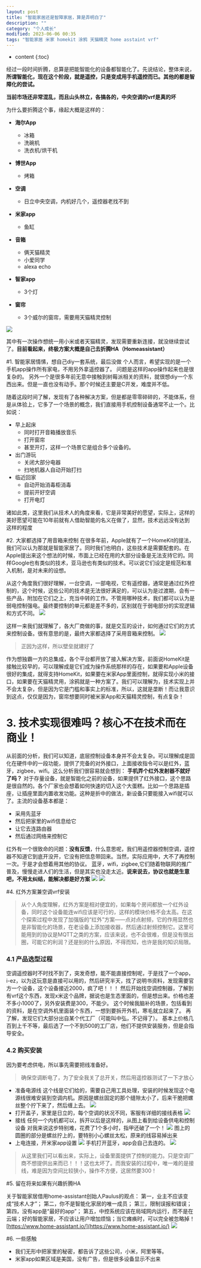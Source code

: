 ```yaml
---
layout: post
title: "智能家居还是智障家居，算是弄明白了"
description: ""
category: "个人成长"
modified: 2023-06-06 00:35
tags: "智能家居 米家 homekit 涂鸦 天猫精灵 home asstaint vrf"
---
```

* content
{:toc}

经过一段时间折腾，总算是把能智能化的设备都智能化了。先说结论，整体来说，**所谓智能化，现在这个阶段，就是遥控，只是变成用手机遥控而已。其他的都是智障化的尝试。**

**当前市场还非常混乱，而且山头林立，各搞各的，中央空调的vrf是真的坏**

为什么要折腾这个事，缘起大概是这样的：
* **海尔App**
    * 冰箱
    * 洗碗机
    * 洗衣机/烘干机
* **博世App**    
    * 烤箱
* **空调**
    * 日立中央空调，内机好几个，遥控器老找不到

* **米家app**
    * 鱼缸
    
* **音箱**
    * 俩天猫精灵
    * 小爱同学
    * alexa echo

 * **智家app**
    * 3个灯

* **窗帘**
    * 3个威尔的窗帘，需要用天猫精灵控制

![](../../images/2023-06-26-22-24-41.png)

其中有一次操作想统一用小米或者天猫精灵，发现需要重新连接，就没继续尝试了。**目前看起来，终极方案大概是自己去折腾HA（Homeassistant）**

<!-- more -->
#1. 智能家居情愫，想自己diy一套系统，最后没做
个人而言，希望实现的是一个手机app操作所有家电，不用另外拿遥控器了。
问题是这样的app操作起来也是很复杂的。
另外一个是很多年前无意中接触到树莓派相关的资料，就很想diy一个东西出来。但是一直也没有动手。那个时候还主要是C开发，难度并不低。

随着这段时间了解，发现有了各种解决方案，但是都是零零碎碎的，不能体系，但是从体验上，它多了一个场景的概念，我们直接用手机控制设备通常不止一个。比如说：
* 早上起床
    * 同时打开音箱播放音乐
    * 打开窗帘
    * 甚至开灯，这样一个场景它是组合多个设备的。
* 出门游玩
    * 关闭大部分电器
    * 扫地机器人自动开始打扫
* 临近回家
    * 自动开始消毒柜消毒
    * 提前开好空调
    * 打开电灯

诸如此类，这里我们从技术人的角度来看，它是非常美好的愿望，实际上，这样的美好愿望可能在10年前就有人借助智能的名义在做了，显然，技术远远没有达到这样的程度

#2. 大家都选择了用音箱来控制
在很多年前，Apple就有了一个HomeKit的提法，我们可以认为那就是智能家居了。同时我们也明白，这些技术是需要配套的。在Apple提出来这个想法的时候，市面上已经在用的大部分设备是无法支持它的。同样Google也有类似的技术，亚马逊也有类似的技术。可以说它们设定是规范和准入机制，是对未来的设想。

从这个角度我们很好理解，一台空调，一部电视，它有遥控器，通常是通过红外控制的，这个时候，这些公司的技术是无法很好满足的，可以认为是过渡期，会有一些产品，附加在它们之上，充当中转的工作。不管用哪种技术，我们都可以认为是弱电控制强电。最终要控制的单元都是差不多的，区别就在于弱电部分的实现逻辑和方式不同。
![](../../images/2023-06-26-22-43-38.png)

这样一来我们就理解了，各大厂商做的事，就是交互的设计，如何通过它们的方式来控制设备。很有意思的是，最终大家都选择了采用音箱来控制。
![](../../images/2023-06-26-22-45-46.png)

> 正因为这样，所以壁垒就建好了

作为想独霸一方的总集成，各个平台都开放了接入解决方案，前面说HomeKit是接触比较早的，可以理解成是它们成为操作系统那样的存在，如果要和Apple设备很好的集成，就得支持HomeKit，如果要在米家App里面控制，就得实现小米的接口，如果要在天猫精灵用，涂鸦就是一种方案了。我们可以理解为，技术实现上并不会太复杂，但是因为它是门槛和事实上的标准，所以，这就是垄断！而让我意识到这点，仅仅是因为，窗帘想要同时被米家App和天猫精灵控制，有点复杂！

# 3. 技术实现很难吗？核心不在技术而在商业！
从前面的分析，我们可以知道，底层控制设备本身并不会太复杂。可以理解成是固化在硬件中的一段功能，提供了完备的对外接口，上面接收指令可以是红外，蓝牙，zigbee，wifi。这么分析我们很容易就会想到：
**手机弄个红外发射器不就好了吗？**
对于存量设备，就是智能化之前的设备，如果提供了红外接口，这个思路是很自然的。各个厂家也会想着如何快速的切入这个大蛋糕。比如一个思路是插座，让插座里面内置收发功能。这种是折中的做法，新设备只要能接入wifi就可以了。主流的设备基本都是：
* 采用先蓝牙
* 然后把家里的wifi信息给它
* 让它去连路由器
* 然后通过网络来控制它

红外有一个很致命的问题：**没有反馈**，什么意思呢，我们用遥控器控制空调，遥控器不知道它到底开没开，它没有把信息带回来。当然，实际应用中，大不了再控制一次。于是才会想着用其他的协议。
蓝牙，wifi，zigbee,它们随着物联网的推广普及，慢慢走进人们的生活，但是其实也没走太近。**说来说去，协议也就是生意吧，不用太纠结，能解决都是好方案**
![](../../images/2023-06-26-23-04-22.png)
![](../../images/2023-06-26-23-05-52.png)

#4. 红外方案兼空调vrf安装
> 从个人角度理解，红外方案是相对便宜的，如果每个房间都放一个红外设备，同时这个设备能连wifi应该是可行的，这样的模块价格不会太高。在这个探索过程中发现了加强版的“红外”方案——点对点射频，它的作用显然也是非智能化的场景，在老设备上添加接收器，然后通过射频控制它。这里可能用到的协议是MQTT之类的方案，应该来说，也不会很难，但是没有很出圈，可能它的利润？还是别的什么原因，不得而知，也许是我的知识局限。

### 4.1 产品选型过程
空调遥控器时不时找不到了，突发奇想，能不能直接控制呢，于是找了一个app，i-ez，以为这玩意是直接可以用的，然后研究半天，找了说明书资料，发现需要官方一个设备，这个设备接近2000，疯了吧！！！
然后开始找空调控制器，了解到有vrf这个东西，发现x米这个品牌，据说也是生态里面的，但是想出来。价格也差不多小1000了，另外安装费是300，不能少。
这个时候我脑补的场景，包括看到的资料，是在空调外机里面装个东西，一想到要拆开外机，寒毛就立起来了。
再了解，发现它们大部分出自某个代工厂（可能叫中弘，不记得了）。
基本上价格几百到上千不等，最后选了一个不到500的工厂店，他们不提供安装服务，但是会指导安全。

### 4.2 购买安装
因为要考虑供电，所以事先需要把线准备好。
> 确保空调断电了，为了安全我关了总开关，然后用遥控器测试了一下才放心

* 准备电源线
这个线是它们给的，需要自己用工具处理，安装的时候发现这个电源线很难安装到空调内机。原因是螺丝固定的那个缝隙太小了，后来干脆把螺丝整个拧下来了，然后缠上去。
![](../../images/2023-06-26-23-26-41.png)
* 打开盖子，家里是日立的，每个空调的状况不同，客服有详细的接线表格
![](../../images/2023-06-26-23-25-11.png)
* 接线
任何一个内机都可以，拆开以后是这样的，从图上看到给设备供电和控制设备
对我来说这步特别难，花费了1个多小时，指甲还破了一个！
![](../../images/2023-06-26-23-23-35.png)
图上的圆圈的部分是螺丝拧上的，要特别小心螺丝太松，原来的线容易掉出来
* 上电连接，开米家app设置
![](../../images/2023-06-26-23-32-18.png)
手机打开蓝牙，app会自己去连的。
![](../../images/2023-06-26-23-34-00.png)

>从这里我们可以看出来，实际上，设备里面提供了控制的能力。只是空调厂商不想提供出来而已！！！这也太坏了。而我安装的过程中，唯一难的是接线，难是因为空间比较狭小，操作不方便，这居然要300！


#5. 留在将来如果有兴趣折腾HA

关于智能家居借用home-assistant创始人Paulus的观点：
第一，业主不应该变成“技术人才”；
第二，你不是智能化家居的唯一成员；
第三，限制误报和错误；
第四，没有app是“最好的app”；
第五，中控系统应该在局域网内运行，而不是在云端；好的智能家居，不应该让用户增加烦恼；当它瘫痪时，可以完全被忽略掉！
[https://www.home-assistant.io/](https://www.home-assistant.io/)
![](../../images/2023-06-26-23-43-43.png)



#6. 一些感触
* 我们无形中把家里的秘密，都告诉了这些公司，小米，阿里等等。
* 米家app如果区域是美国，没有广告，但是很多设备显示不出来

